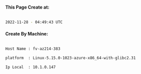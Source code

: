 
   
#### This Page Create at:

```bash

2022-11-28 - 04:49:43 UTC

```

#### Create By Machine:

```bash

Host Name : fv-az214-383

platform  : Linux-5.15.0-1023-azure-x86_64-with-glibc2.31

Ip Local  : 10.1.0.147

```

